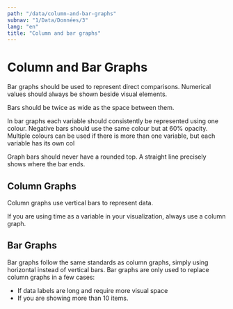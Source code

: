 ```yaml
---
path: "/data/column-and-bar-graphs"
subnav: "1/Data/Données/3"
lang: "en"
title: "Column and bar graphs"
---
```


<helmet>
<title> Column and Bar Graphs - Aurora Design System </title>
</helmet>

# Column and Bar Graphs

Bar graphs should be used to represent direct comparisons. Numerical values should always be shown beside visual elements.

Bars should be twice as wide as the space between them.

In bar graphs each variable should consistently be represented using one colour. Negative bars should use the same colour but at 60% opacity. Multiple colours can be used if there is more than one variable, but each variable has its own col

Graph bars should never have a rounded top. A straight line precisely shows where the bar ends.

## Column Graphs

Column graphs use vertical bars to represent data.

If you are using time as a variable in your visualization, always use a column graph.

<bargraph></bargraph>
<codeblock 
    react = '
    <BasicBarPlot 
    title="Graph Title"
    xData={["Mon", "Tues", "Wed", "Thurs", "Fri", "Sat", "Sun"]}
    yData={[9, 18, 26, 18,39, 38, 19]}
    type="bar"
    xAxis="Category Axis Title"
    yAxis="Category Axis Title"
    filled = {false}/>'></codeblock>


## Bar Graphs

Bar graphs follow the same standards as column graphs, simply using horizontal instead of vertical bars. Bar graphs are only used to replace column graphs in a few cases:

* If data labels are long and require more visual space
* If you are showing more than 10 items.

<bargraphhorizontal></bargraphhorizontal>
<codeblock 
    react = '
    <BasicBarPlot 
    title="Graph Title"
    xData={[15, 145]}
    yData={["Naw", "Yee"]}
    type="bar"
    xAxis="Category Axis Title"
    yAxis="Category Axis Title"
    filled = {false}
    orientation = "h"
    color = {["#ADE18D", "#467B8D"]}/>'></codeblock>
